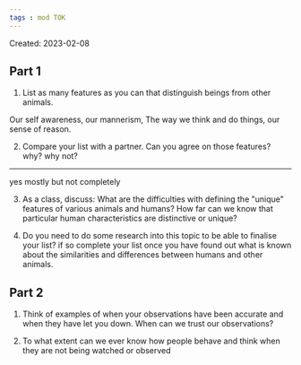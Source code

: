 ```yaml
---
tags : mod TOK
---
```

Created: 2023-02-08 

## Part 1
1. List as many features as you can that distinguish beings from other animals. 

Our self awareness, our mannerism, The way we think and do things, our sense of reason.

2. Compare your list with a partner. Can you agree on those features? why? why not? 

------------------------------------------------------- 
yes mostly but not completely

3. As a class, discuss: What are the difficulties with defining the "unique" features of various animals and humans? How far can we know that particular human characteristics are distinctive or unique? 



4. Do you need to do some research into this topic to be able to finalise your list? if so complete your list once you have found out what is known about the similarities and differences between humans and other animals. 
  
## Part 2
1. Think of examples of when your observations have been accurate and when they have let you down. When can we trust our observations?  



2. To what extent can we ever know how people behave and think when they are not being watched or observed